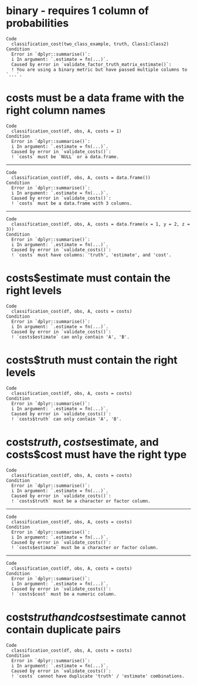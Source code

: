 # binary - requires 1 column of probabilities

    Code
      classification_cost(two_class_example, truth, Class1:Class2)
    Condition
      Error in `dplyr::summarise()`:
      i In argument: `.estimate = fn(...)`.
      Caused by error in `validate_factor_truth_matrix_estimate()`:
      ! You are using a binary metric but have passed multiple columns to `...`.

# costs must be a data frame with the right column names

    Code
      classification_cost(df, obs, A, costs = 1)
    Condition
      Error in `dplyr::summarise()`:
      i In argument: `.estimate = fn(...)`.
      Caused by error in `validate_costs()`:
      ! `costs` must be `NULL` or a data.frame.

---

    Code
      classification_cost(df, obs, A, costs = data.frame())
    Condition
      Error in `dplyr::summarise()`:
      i In argument: `.estimate = fn(...)`.
      Caused by error in `validate_costs()`:
      ! `costs` must be a data.frame with 3 columns.

---

    Code
      classification_cost(df, obs, A, costs = data.frame(x = 1, y = 2, z = 3))
    Condition
      Error in `dplyr::summarise()`:
      i In argument: `.estimate = fn(...)`.
      Caused by error in `validate_costs()`:
      ! `costs` must have columns: 'truth', 'estimate', and 'cost'.

# costs$estimate must contain the right levels

    Code
      classification_cost(df, obs, A, costs = costs)
    Condition
      Error in `dplyr::summarise()`:
      i In argument: `.estimate = fn(...)`.
      Caused by error in `validate_costs()`:
      ! `costs$estimate` can only contain 'A', 'B'.

# costs$truth must contain the right levels

    Code
      classification_cost(df, obs, A, costs = costs)
    Condition
      Error in `dplyr::summarise()`:
      i In argument: `.estimate = fn(...)`.
      Caused by error in `validate_costs()`:
      ! `costs$truth` can only contain 'A', 'B'.

# costs$truth, costs$estimate, and costs$cost must have the right type

    Code
      classification_cost(df, obs, A, costs = costs)
    Condition
      Error in `dplyr::summarise()`:
      i In argument: `.estimate = fn(...)`.
      Caused by error in `validate_costs()`:
      ! `costs$truth` must be a character or factor column.

---

    Code
      classification_cost(df, obs, A, costs = costs)
    Condition
      Error in `dplyr::summarise()`:
      i In argument: `.estimate = fn(...)`.
      Caused by error in `validate_costs()`:
      ! `costs$estimate` must be a character or factor column.

---

    Code
      classification_cost(df, obs, A, costs = costs)
    Condition
      Error in `dplyr::summarise()`:
      i In argument: `.estimate = fn(...)`.
      Caused by error in `validate_costs()`:
      ! `costs$cost` must be a numeric column.

# costs$truth and costs$estimate cannot contain duplicate pairs

    Code
      classification_cost(df, obs, A, costs = costs)
    Condition
      Error in `dplyr::summarise()`:
      i In argument: `.estimate = fn(...)`.
      Caused by error in `validate_costs()`:
      ! `costs` cannot have duplicate 'truth' / 'estimate' combinations.


